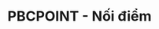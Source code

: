 ---
layout: post
title:  "PBCPOINT - Nối điểm"
categories: [bfs, dsu, dp, queue]
code: PBCPOINT
src: PBCPOINT.cpp
---